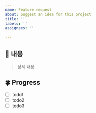 ```yaml
---
name: Feature request
about: Suggest an idea for this project
title: ''
labels: ''
assignees: ''

---
```


## 🌳 내용

> 상세 내용

## 🍀 Progress

- [ ] todo1
- [ ] todo2
- [ ] todo3
